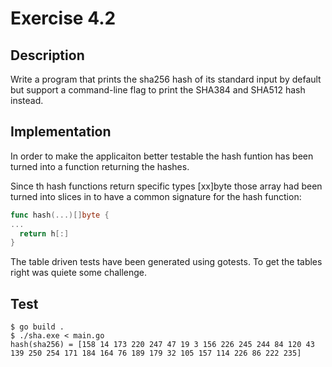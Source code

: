 # Exercise 4.2

## Description

Write a program that prints the sha256 hash of its standard input
by default but support a command-line flag to print the SHA384 and
SHA512 hash instead.

## Implementation

In order to make the applicaiton better testable the hash funtion has
been turned into a function returning the hashes. 

Since th hash functions return specific types [xx]byte those array had 
been turned into slices in to have a common signature for the hash function:

```go
func hash(...)[]byte {
...
  return h[:]
}
```

The table driven tests have been generated using gotests. To get the tables
right was quiete some challenge.

## Test

```
$ go build .
$ ./sha.exe < main.go
hash(sha256) = [158 14 173 220 247 47 19 3 156 226 245 244 84 120 43 139 250 254 171 184 164 76 189 179 32 105 157 114 226 86 222 235]
```
